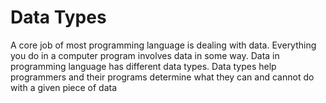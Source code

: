 # Data Types

A core job of most programming language is dealing with data. Everything you do in a computer program involves data in some way. Data in programming language has different data types. Data types help programmers and their programs determine what they can and cannot do with a given piece of data